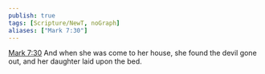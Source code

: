```yaml
---
publish: true
tags: [Scripture/NewT, noGraph]
aliases: ["Mark 7:30"]
---
```

[Mark 7:30](https://churchofjesuschrist.org/study/scriptures/nt/mark/7?lang=eng&id=p30#p30) And when she was come to her house, she found the devil gone out, and her daughter laid upon the bed.
